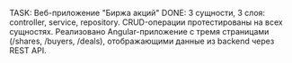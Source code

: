 TASK: Веб-приложение "Биржа акций"
DONE: 3 сущности, 3 слоя: controller, service, repository. CRUD-операции протестированы на всех сущностях. 
Реализовано Angular-приложение с тремя страницами (/shares, /buyers, /deals), отображающими данные из backend через REST API.
